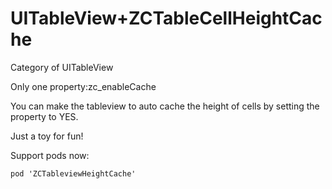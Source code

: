 # UITableView+ZCTableCellHeightCache
Category of UITableView

Only one property:zc_enableCache

You can make the tableview to auto cache the height of cells by setting the property to YES.

Just a toy for fun!

Support pods now:

```
pod 'ZCTableviewHeightCache'
```




